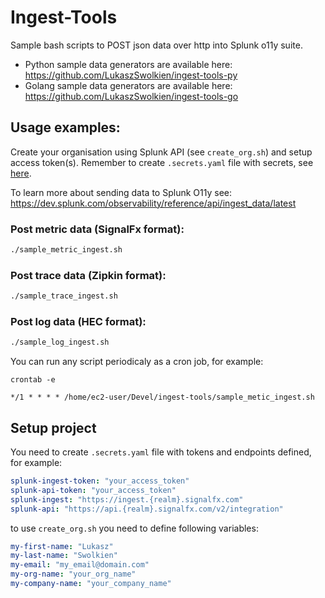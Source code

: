 # Ingest-Tools
Sample bash scripts to POST json data over http into Splunk o11y suite. 

* Python sample data generators are available here: https://github.com/LukaszSwolkien/ingest-tools-py
* Golang sample data generators are available here: https://github.com/LukaszSwolkien/ingest-tools-go

## Usage examples:

Create your organisation using Splunk API (see `create_org.sh`) and setup access token(s).
Remember to create `.secrets.yaml` file with secrets, see [here](#Setup-project).

To learn more about sending data to Splunk O11y see: https://dev.splunk.com/observability/reference/api/ingest_data/latest

### Post metric data (SignalFx format):
```bash
./sample_metric_ingest.sh
```

### Post trace data (Zipkin format):
```bash
./sample_trace_ingest.sh
```

### Post log data (HEC format):
```bash
./sample_log_ingest.sh
```

You can run any script periodicaly as a cron job, for example:

```crontab -e```

```vim
*/1 * * * * /home/ec2-user/Devel/ingest-tools/sample_metic_ingest.sh
```

## Setup project 
You need to create `.secrets.yaml` file with tokens and endpoints defined, for example:

```yaml
splunk-ingest-token: "your_access_token"
splunk-api-token: "your_access_token"
splunk-ingest: "https://ingest.{realm}.signalfx.com"
splunk-api: "https://api.{realm}.signalfx.com/v2/integration"
```
to use `create_org.sh` you need to define following variables:

```yaml
my-first-name: "Lukasz"
my-last-name: "Swolkien"
my-email: "my_email@domain.com"
my-org-name: "your_org_name"
my-company-name: "your_company_name"
```

